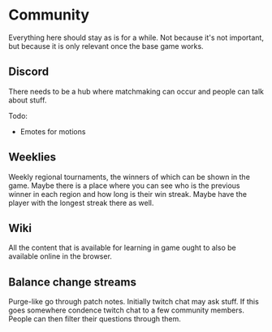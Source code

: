 # Community
Everything here should stay as is for a while. Not because it's not important, but because it is only relevant once the base game works.

## Discord
There needs to be a hub where matchmaking can occur and people can talk about stuff.

Todo:
- Emotes for motions

## Weeklies
Weekly regional tournaments, the winners of which can be shown in the game. Maybe there is a place where you can see who is the previous winner in each region and how long is their win streak. Maybe have the player with the longest streak there as well. 

## Wiki
All the content that is available for learning in game ought to also be available online in the browser.

## Balance change streams
Purge-like go through patch notes. Initially twitch chat may ask stuff. If this goes somewhere condence twitch chat to a few community members. People can then filter their questions through them.